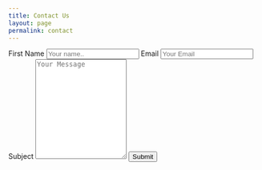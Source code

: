 ```yaml
---
title: Contact Us
layout: page
permalink: contact
---
```



<div class="container">
  <form name="contact" method="POST" data-netlify="true">
    <label for="fname">First Name</label>
    <input type="text" name="name" class="form-control" id="inputForName"  placeholder="Your name..">
    <label for="Email">Email</label>
    <input type="email" placeholder="Your Email" name="email" class="form-control" id="inputforEmail">
    <label for="subject">Subject</label>
    <textarea type="message" placeholder="Your Message" name="message" class="form-control" id="inputforMessage" style="height:200px"></textarea>
    <input type="submit" value="Submit">
  </form>
</div>